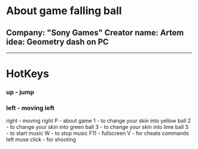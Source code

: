 <h1>About game falling ball</h1>
<h2>Company: "Sony Games"
  Creator name: Artem
  idea: Geometry dash on PC
</h2>
<hr>
<h1>HotKeys</h1>
<h3>
  up - jump</h3><h3>
  left - moving left</h3>
  right - moving right
  P - about game
  1 - to change your skin into yellow ball
  2 - to change your skin into green ball
  3 - to change your skin into lime ball
  S - to start music
  W - to stop music
  F11 - fullscreen
  V - for cheats commands
  left muse click - for shooting
</h2>

